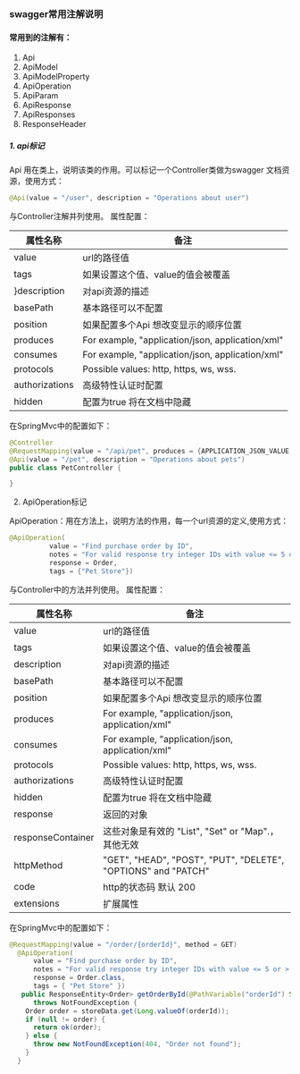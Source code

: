 ### swagger常用注解说明

#### 常用到的注解有：
1. Api
2. ApiModel
3. ApiModelProperty
4. ApiOperation
5. ApiParam
6. ApiResponse
7. ApiResponses
8. ResponseHeader

##### 1. api标记

Api 用在类上，说明该类的作用。可以标记一个Controller类做为swagger 文档资源，使用方式：
```java
@Api(value = "/user", description = "Operations about user")
```
与Controller注解并列使用。 属性配置：

|属性名称	| 备注 |
| --- | --- |
|value |	url的路径值|
|tags |	如果设置这个值、value的值会被覆盖 |
}description |	对api资源的描述 |
|basePath |	基本路径可以不配置 |
|position |	如果配置多个Api 想改变显示的顺序位置 |
|produces |	For example, "application/json, application/xml" |
|consumes |	For example, "application/json, application/xml" |
|protocols |	Possible values: http, https, ws, wss. |
|authorizations |	高级特性认证时配置 |
|hidden |	配置为true 将在文档中隐藏 |

在SpringMvc中的配置如下：
```java
@Controller
@RequestMapping(value = "/api/pet", produces = {APPLICATION_JSON_VALUE, APPLICATION_XML_VALUE})
@Api(value = "/pet", description = "Operations about pets")
public class PetController {

}
```
2. ApiOperation标记

ApiOperation：用在方法上，说明方法的作用，每一个url资源的定义,使用方式：
```java
@ApiOperation(
          value = "Find purchase order by ID",
          notes = "For valid response try integer IDs with value <= 5 or > 10. Other values will generated exceptions",
          response = Order,
          tags = {"Pet Store"})
```
与Controller中的方法并列使用。
属性配置：

| 属性名称 |	备注 |
| --- | --- |
| value |	url的路径值 |
| tags |	如果设置这个值、value的值会被覆盖 |
| description | 	对api资源的描述 |
| basePath |	基本路径可以不配置|
| position |	如果配置多个Api 想改变显示的顺序位置 |
| produces |	For example, "application/json, application/xml" |
| consumes |	For example, "application/json, application/xml" |
| protocols |	Possible values: http, https, ws, wss. |
| authorizations |	高级特性认证时配置 |
| hidden |	配置为true 将在文档中隐藏 |
| response |	返回的对象 |
| responseContainer |	这些对象是有效的 "List", "Set" or "Map".，其他无效 |
| httpMethod |	"GET", "HEAD", "POST", "PUT", "DELETE", "OPTIONS" and "PATCH" |
| code |	http的状态码 默认 200 |
| extensions |	扩展属性 |

在SpringMvc中的配置如下：
```java
@RequestMapping(value = "/order/{orderId}", method = GET)
  @ApiOperation(
      value = "Find purchase order by ID",
      notes = "For valid response try integer IDs with value <= 5 or > 10. Other values will generated exceptions",
      response = Order.class,
      tags = { "Pet Store" })
   public ResponseEntity<Order> getOrderById(@PathVariable("orderId") String orderId)
      throws NotFoundException {
    Order order = storeData.get(Long.valueOf(orderId));
    if (null != order) {
      return ok(order);
    } else {
      throw new NotFoundException(404, "Order not found");
    }
  }
```
